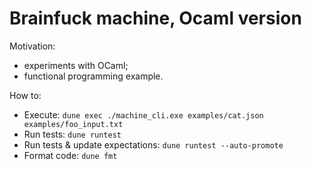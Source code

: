 # Brainfuck machine, Ocaml version

Motivation:

- experiments with OCaml;
- functional programming example.

How to:

- Execute: `dune exec ./machine_cli.exe examples/cat.json examples/foo_input.txt`
- Run tests: `dune runtest`
- Run tests & update expectations: `dune runtest --auto-promote`
- Format code: `dune fmt`
